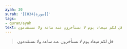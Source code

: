 ```yaml
---
ayah: 30
surah: '[[034|سورة]]'
tags:
- quran/ayah
text: قل لكم ميعاد يوم لا تستأخرون عنه ساعة ولا تستقدمون
---
```

> قل لكم ميعاد يوم لا تستأخرون عنه ساعة ولا تستقدمون
